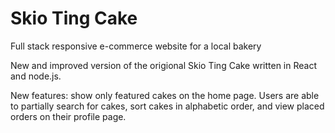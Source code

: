 # Skio Ting Cake

Full stack responsive e-commerce website for a local bakery

New and improved version of the origional Skio Ting Cake written in React and node.js.

New features: show only featured cakes on the home page. Users are able to partially search for cakes, sort cakes in alphabetic order, and view placed orders on their profile page.
